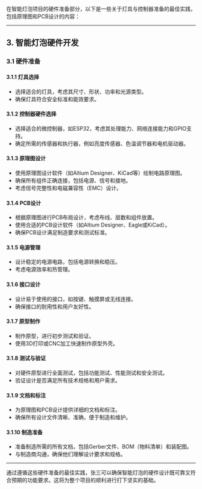 在智能灯泡项目的硬件准备部分，以下是一些关于灯具与控制器准备的最佳实践，包括原理图和PCB设计的内容：

---

## 3. 智能灯泡硬件开发

### 3.1 硬件准备

#### 3.1.1 灯具选择
- 选择适合的灯具，考虑其尺寸、形状、功率和光源类型。
- 确保灯具符合安全标准和能效要求。

#### 3.1.2 控制器硬件选择
- 选择适合的微控制器，如ESP32，考虑其处理能力、网络连接能力和GPIO支持。
- 确定所需的传感器和执行器，例如亮度传感器、色温调节器和电机驱动器。

#### 3.1.3 原理图设计
- 使用原理图设计软件（如Altium Designer、KiCad等）绘制电路原理图。
- 确保所有组件正确连接，包括电源、信号和接地。
- 考虑信号完整性和电磁兼容性（EMC）设计。

#### 3.1.4 PCB设计
- 根据原理图进行PCB布局设计，考虑布线、层数和组件放置。
- 使用合适的PCB设计软件（如Altium Designer、Eagle或KiCad）。
- 确保PCB设计满足制造要求和测试标准。

#### 3.1.5 电源管理
- 设计稳定的电源电路，包括电源转换和稳压。
- 考虑电源效率和热管理。

#### 3.1.6 接口设计
- 设计易于使用的接口，如按键、触摸屏或无线连接。
- 确保接口的耐用性和用户友好性。

#### 3.1.7 原型制作
- 制作原型，进行初步测试和验证。
- 使用3D打印或CNC加工快速制作原型外壳。

#### 3.1.8 测试与验证
- 对硬件原型进行全面测试，包括功能测试、性能测试和安全测试。
- 验证设计是否满足所有技术规格和用户需求。

#### 3.1.9 文档和标注
- 为原理图和PCB设计提供详细的文档和标注。
- 确保所有设计文件清晰、准确，便于制造和维护。

#### 3.1.10 制造准备
- 准备制造所需的所有文档，包括Gerber文件、BOM（物料清单）和装配图。
- 与制造商沟通，确保他们理解设计要求和规格。

---

通过遵循这些硬件准备的最佳实践，张三可以确保智能灯泡的硬件设计既可靠又符合预期的功能要求。这将为整个项目的顺利进行打下坚实的基础。
